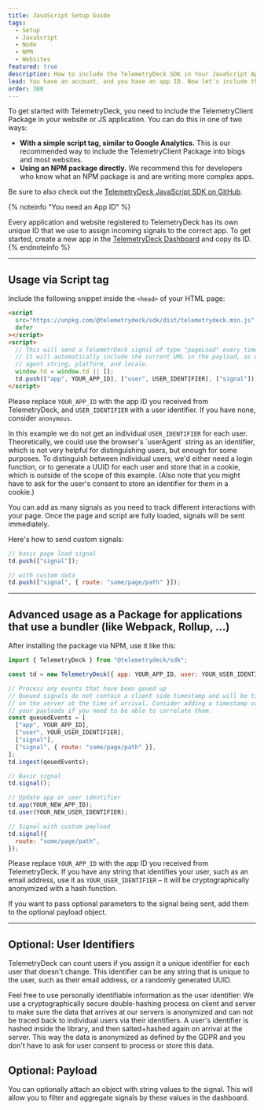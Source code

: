 ```yaml
---
title: JavaScript Setup Guide
tags:
  - Setup
  - JavaScript
  - Node
  - NPM
  - Websites
featured: true
description: How to include the TelemetryDeck SDK in Your JavaScript Application or website
lead: You have an account, and you have an app ID. Now let's include the TelemetryClient Package in your website or JS application.
order: 300
---
```


To get started with TelemetryDeck, you need to include the TelemetryClient Package in your website or JS application. You can do this in one of two ways:

- **With a simple script tag, similar to Google Analytics.** This is our recommended way to include the TelemetryClient Package into blogs and most websites.
- **Using an NPM package directly.** We recommend this for developers who know what an NPM package is and are writing more complex apps.

Be sure to also check out the [TelemetryDeck JavaScript SDK on GitHub](https://github.com/TelemetryDeck/JavaScriptSDK).

{% noteinfo "You need an App ID" %}

Every application and website registered to TelemetryDeck has its own unique ID that we use to assign incoming signals to the correct app. To get started, create a new app in the [TelemetryDeck Dashboard](https://dashboard.telemetrydeck.com) and copy its ID.
{% endnoteinfo %}

---

## Usage via Script tag

Include the following snippet inside the `<head>` of your HTML page:

```html
<script
  src="https://unpkg.com/@telemetrydeck/sdk/dist/telemetrydeck.min.js"
  defer
></script>
<script>
  // This will send a TelemetrDeck signal of type "pageLoad" every time the page loads
  // It will automatically include the current URL in the payload, as well as the user
  // agent string, platform, and locale.
  window.td = window.td || [];
  td.push(["app", YOUR_APP_ID], ["user", USER_IDENTIFIER], ["signal"]);
</script>
```

Please replace `YOUR_APP_ID` with the app ID you received from TelemetryDeck, and `USER_IDENTIFIER` with a user identifier. If you have none, consider `anonymous`.

<div class="alert alert-info" role="alert">
    In this example we do not get an individual <code>USER_IDENTIFIER</code> for each user. Theoretically, we could use the browser's 
    `userAgent` string as an identifier, which is not very helpful for distinguishing users, but enough for some purposes.
    To distinguish between individual users, we'd either need a login function, or to generate a 
    UUID for each user and store that in a cookie, which is outside of the scope of this example. (Also note that you might have to 
    ask for the user's consent to store an identifier for them in a cookie.)
</div>

You can add as many signals as you need to track different interactions with your page. Once the page and script are fully loaded, signals will be sent immediately.

Here's how to send custom signals:

```js
// basic page load signal
td.push(["signal"]);

// with custom data
td.push(["signal", { route: "some/page/path" }]);
```

---

## Advanced usage as a Package for applications that use a bundler (like Webpack, Rollup, …)

After installing the package via NPM, use it like this:

```js
import { TelemetryDeck } from "@telemetrydeck/sdk";

const td = new TelemetryDeck({ app: YOUR_APP_ID, user: YOUR_USER_IDENTIFIER });

// Process any events that have been qeued up
// Queued signals do not contain a client side timestamp and will be timestamped
// on the server at the time of arrival. Consider adding a timestamp value to
// your payloads if you need to be able to correlate them.
const queuedEvents = [
  ["app", YOUR_APP_ID],
  ["user", YOUR_USER_IDENTIFIER],
  ["signal"],
  ["signal", { route: "some/page/path" }],
];
td.ingest(qeuedEvents);

// Basic signal
td.signal();

// Update app or user identifier
td.app(YOUR_NEW_APP_ID);
td.user(YOUR_NEW_USER_IDENTIFIER);

// Signal with custom payload
td.signal({
  route: "some/page/path",
});
```

Please replace `YOUR_APP_ID` with the app ID you received from TelemetryDeck. If you have any string that identifies your user, such as an email address, use it as `YOUR_USER_IDENTIFIER` – it will be cryptographically anonymized with a hash function.

If you want to pass optional parameters to the signal being sent, add them to the optional payload object.

---

## Optional: User Identifiers

TelemetryDeck can count users if you assign it a unique identifier for each user that doesn't change. This identifier can be any string that is unique to the user, such as their email address, or a randomly generated UUID.

Feel free to use personally identifiable information as the user identifier: We use a cryptographically secure double-hashing process on client and server to make sure the data that arrives at our servers is anonymized and can not be traced back to individual users via their identifiers. A user's identifier is hashed inside the library, and then salted+hashed again on arrival at the server. This way the data is anonymized as defined by the GDPR and you don't have to ask for user consent to process or store this data.

## Optional: Payload

You can optionally attach an object with string values to the signal. This will allow you to filter and aggregate signals by these values in the dashboard.
